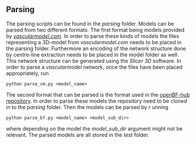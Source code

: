 ## Parsing

The parsing scripts can be found in the *parsing* folder. Models can be parsed from two different formats. The first format being models provided by [*vascularmodel.com*](https://vascularmodel.com). In order to parse these kinds of models the files representing a 3D-model from *vascularmodel.com* needs to be placed in the parsing folder. Furthermore an encoding of the network structure done by centre-line extraction needs to be placed in the model folder as well. This network structure can be generated using the *Slicer 3D* software. In order to parse a *vascularmodel* network, once the files have been placed appropriately, run

```
python parse_vm.py <model_name>
```

The second format that can be parsed is the format used in the [openBF-hub repository](https://github.com/alemelis/openBF-hub). In order to parse these models the repository need to be cloned in to the *parsing* folder. Then the models can be parsed by r unning
 
```
python parse_bf.py <model_name> <model_sub_dir>
```

where depending on the model the *model_sub_dir* argument might not be relevant. The parsed models are all stored in the *test* folder.
